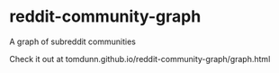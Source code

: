 reddit-community-graph
======================

A graph of subreddit communities

Check it out at tomdunn.github.io/reddit-community-graph/graph.html
